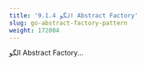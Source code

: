 ```yaml
---
title: '9.1.4 الگو Abstract Factory'
slug: go-abstract-factory-pattern
weight: 172004
---
```


الگو Abstract Factory...